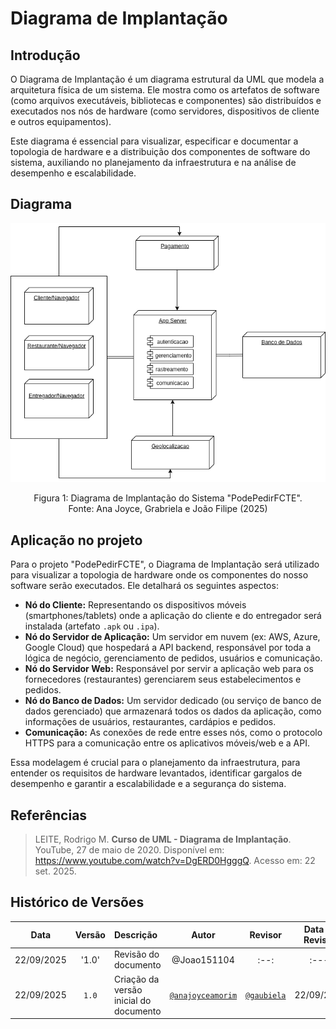 # Diagrama de Implantação

## Introdução

O Diagrama de Implantação é um diagrama estrutural da UML que modela a arquitetura física de um sistema. Ele mostra como os artefatos de software (como arquivos executáveis, bibliotecas e componentes) são distribuídos e executados nos nós de hardware (como servidores, dispositivos de cliente e outros equipamentos).

Este diagrama é essencial para visualizar, especificar e documentar a topologia de hardware e a distribuição dos componentes de software do sistema, auxiliando no planejamento da infraestrutura e na análise de desempenho e escalabilidade.

## Diagrama

![Diagrama de Implantação](../../assets/imagens/diagrama-de-implantacao/Diagrama_de_Implantação_PodePedirFGA.png)
<center>Figura 1: Diagrama de Implantação do Sistema "PodePedirFCTE".</center>
<center>Fonte: Ana Joyce, Grabriela e João Filipe (2025)</center>

## Aplicação no projeto

Para o projeto "PodePedirFCTE", o Diagrama de Implantação será utilizado para visualizar a topologia de hardware onde os componentes do nosso software serão executados. Ele detalhará os seguintes aspectos:

- **Nó do Cliente:** Representando os dispositivos móveis (smartphones/tablets) onde a aplicação do cliente e do entregador será instalada (artefato `.apk` ou `.ipa`).
- **Nó do Servidor de Aplicação:** Um servidor em nuvem (ex: AWS, Azure, Google Cloud) que hospedará a API backend, responsável por toda a lógica de negócio, gerenciamento de pedidos, usuários e comunicação.
- **Nó do Servidor Web:** Responsável por servir a aplicação web para os fornecedores (restaurantes) gerenciarem seus estabelecimentos e pedidos.
- **Nó do Banco de Dados:** Um servidor dedicado (ou serviço de banco de dados gerenciado) que armazenará todos os dados da aplicação, como informações de usuários, restaurantes, cardápios e pedidos.
- **Comunicação:** As conexões de rede entre esses nós, como o protocolo HTTPS para a comunicação entre os aplicativos móveis/web e a API.

Essa modelagem é crucial para o planejamento da infraestrutura, para entender os requisitos de hardware levantados, identificar gargalos de desempenho e garantir a escalabilidade e a segurança do sistema.

## Referências

> LEITE, Rodrigo M. **Curso de UML - Diagrama de Implantação**. YouTube, 27 de maio de 2020. Disponível em: <https://www.youtube.com/watch?v=DgERD0HgggQ>. Acesso em: 22 set. 2025.

## Histórico de Versões

| **Data** | **Versão** | **Descrição** | **Autor** | **Revisor** | **Data da Revisão** |
| :---: | :---: | :--- | :---: | :---: | :---: |
| 22/09/2025 | '1.0' |Revisão do documento | @Joao151104 | :--: | :---: |
| 22/09/2025 | `1.0` | Criação da versão inicial do documento | [`@anajoyceamorim`](https://github.com/anajoyceamorim) | [`@gaubiela`](https://github.com/gaubiela) | 22/09/2025 |
